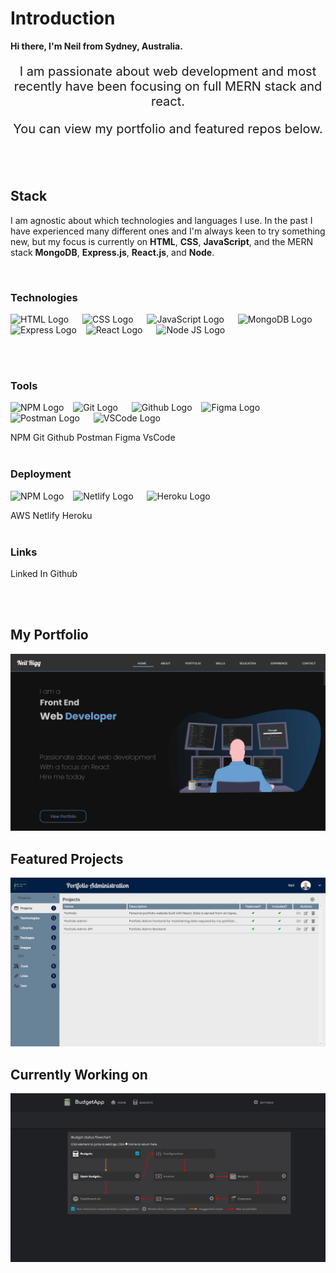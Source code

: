 # **Introduction**

**Hi there, I'm Neil from Sydney, Australia.**

<p style="text-align:center;font-size:15pt;">
I am passionate about web development and most recently have been focusing on full MERN stack and react.
</p>
<p style="text-align:center;font-size:15pt;">
You can view my portfolio and featured repos below.
</p>

<br/>
<br/>

## **Stack** 
I am agnostic about which technologies and languages I use. In the past I have experienced many different ones and I'm always keen to try something new, but my focus is currently on **HTML**, **CSS**, **JavaScript**, and the MERN stack **MongoDB**, **Express.js**, **React.js**, and **Node**.

<br/>

### **Technologies**
<p>
  <img src="https://cdn.worldvectorlogo.com/logos/html-1.svg" title="HTML" alt="HTML Logo" width="57" /> &emsp;
  <img src="https://cdn.worldvectorlogo.com/logos/css-3.svg" title="CSS" alt="CSS Logo" width="57" /> &emsp;
  <img src="https://cdn.worldvectorlogo.com/logos/logo-javascript.svg" title="JavaScript" alt="JavaScript Logo" width="57" /> &emsp;
  <img src="https://cdn.worldvectorlogo.com/logos/mongodb-icon-1.svg" title="MongoDB" alt="MongoDB Logo" width="64"/> &ensp;
  <img src="https://cdn.worldvectorlogo.com/logos/express-109.svg" title="Express" alt="Express Logo" width="64"/> &ensp;
  <img src="https://cdn.worldvectorlogo.com/logos/react-2.svg" title="React" alt="React Logo" width="57" /> &emsp;
  <img src="https://cdn.worldvectorlogo.com/logos/nodejs-1.svg" title="Node JS" alt="Node JS Logo" width="96"/> &ensp;
</p>

<br/>
<br/>

### **Tools**
<p>
  <img src="https://cdn.worldvectorlogo.com/logos/npm.svg" title="NPM" alt="NPM Logo" width="64"/> &ensp;
  <img src="https://cdn.worldvectorlogo.com/logos/git-icon.svg" title="Git" alt="Git Logo" width="64"/> &emsp;
  <img src="https://cdn.worldvectorlogo.com/logos/github-icon-1.svg" title="Github" alt="Github Logo" width="64"/> &ensp;
  <img src="https://cdn.worldvectorlogo.com/logos/figma-1.svg" title="Figma" alt="Figma Logo" width="64"/> &emsp;
  <img src="https://cdn.worldvectorlogo.com/logos/postman.svg" title="Postman" alt="Postman Logo" width="64"/> &emsp;
  <img src="https://cdn.worldvectorlogo.com/logos/visual-studio-code-1.svg" title="VSCode" alt="VSCode Logo" width="64"/> &emsp;
</p>
NPM Git Github Postman Figma VsCode

<br/>
<br/>

### **Deployment** 
<p>
  <img src="https://cdn.worldvectorlogo.com/logos/aws-2.svg" title="aws" alt="NPM Logo" width="64"/> &ensp;
  <img src="https://cdn.worldvectorlogo.com/logos/netlify.svg" title="netlify" alt="Netlify Logo" width="64"/> &emsp;
  <img src="https://cdn.worldvectorlogo.com/logos/heroku-4.svg" title="Heroku" alt="Heroku Logo" width="64"/> &ensp;
</p>
AWS Netlify Heroku

<br/>
<br/>

### **Links**
Linked In
Github

<br/>
<br/>

## **My Portfolio**
[![Portfolio](/images/portfolio-home.png)](https://www.neilrigg.com/)


## **Featured Projects**
[![alt portfolio](/images/portfolio-admin.png)](https://www.neilrigg.com/)


## **Currently Working on**
[![alt portfolio](/images/budget-app.png)](https://www.neilrigg.com/)


<!-- ## **Stats**
[![Anurag's GitHub stats](https://github-readme-stats.vercel.app/api?username=rigglet)](https://github.com/anuraghazra/github-readme-stats)



![](images/banner.png)

[![Visits Badge](https://badges.pufler.dev/visits/hassibmoddasser/hassibmoddasser?color=2D9CDB&style=for-the-badge)](https://github.com/hassibmoddasser)
[![Twitter Follow Badge](https://img.shields.io/twitter/follow/hassibmoddasser?color=2D9CDB&logo=twitter&style=for-the-badge)](https://twitter.com/hassibmoddasser)

# Hi there <img src="images/wave.gif" width="30px">, I'm Hassib

I am a **Software Craftsman** who is heavily into **Full-Stack Web Development** and **Technical Writing** with more than four years of professional experience building robust systems and scalable customer-focused products using cutting-edge technologies.

I used updated tools, technologies, and techniques to solve problems. I focus on being a valuable part of any team I am on and believe in team success, growth, and team rising together.

I am also passionate about **blogging** and have published numerous articles.

- 🏢 &nbsp;I'm a freelance **Full-Stack Web Developer** and **Content Creator**
- 🌱 &nbsp;I'm currently learning [Next.js](https://nextjs.org/) and [Angular](https://angular.io/)
- 👯 &nbsp;I'm looking for open source collaboration
- 💬 &nbsp;Ask me about **Web** and **JavaScript**, I'm happy to help
- 📫 &nbsp;Reach me through [Twitter DMs](https://twitter.com/hassibmoddasser) or [Email](mailto:hassib.moddasser@gmail.com) me
- ⚡ &nbsp;I write code without drinking coffee

<br />

<p align="center">
  <img src="https://github-readme-stats.vercel.app/api?username=hassibmoddasser&show_icons=true&theme=dracula" alt="GitHub Stats" />
</p><br />

<p align="center">Connect with me on these excellent platforms; I would love to count you as my ever-growing group of awesome friends</p>

<p align="center">
  <a href="https://www.linkedin.com/in/hassibmoddasser">
    <img src="https://cdn.worldvectorlogo.com/logos/linkedin-icon-2.svg" title="LinkedIn" alt="Linkedin Account" width="36" />
  </a> &ensp;
  <a href="https://twitter.com/hassibmoddasser">
    <img src="https://cdn.worldvectorlogo.com/logos/twitter-3.svg" title="Twitter" alt="Twitter Account" width="38" />
  </a> &ensp;
  <a href="https://hassib.hashnode.dev">
    <img src="images/hashnode.png" title="Hashnode" alt="Hashnode Blog" width="36" />
  </a> &ensp;
  <a href="https://me.hassibmoddasser.com">
    <img src="images/showwcase.png" title="Showwcase" alt="Showwcase" width="36" />
  </a> &ensp;
  <a href="https://dev.to/hassibmoddasser">
    <img src="https://cdn.worldvectorlogo.com/logos/devto.svg" title="Dev to" alt="DEV to Blog" width="39" />
  </a> &ensp;
  <a href="https://hassib.medium.com">
    <img src="https://cdn.worldvectorlogo.com/logos/monogram-medium.svg" title="Medium" alt="Medium Blog" width="36" />
  </a> &ensp;
  <a href="https://www.instagram.com/hassibmoddasser">
    <img src="https://cdn.worldvectorlogo.com/logos/instagram-5.svg" title="Instagram" alt="Instagram Account" width="36" />
  </a>
</p><br />

## Tech Stack & Tools

I work with many different technologies and languages, but my favorites are **JavaScript**, **React.js**, **Next.js**, **Node.js**, and **Express.js**.

<p align="center">
  <img src="https://cdn.worldvectorlogo.com/logos/logo-javascript.svg" title="JavaScript" alt="JavaScript Logo" width="57" /> &emsp;
  <img src="https://cdn.worldvectorlogo.com/logos/typescript.svg" title="TypeScript" alt="TypeScript Logo" width="57" /> &emsp;
  <img src="https://brandlogos.net/wp-content/uploads/2020/09/react-logo.png" title="React JS" alt="React Logo" width="64" /> &emsp;
  <img src="https://cdn.worldvectorlogo.com/logos/angular-icon-1.svg" title="Angular" alt="Angular Logo" width="55" /> &emsp;
  <img src="https://cdn.worldvectorlogo.com/logos/next-js.svg" title="Next JS" alt="Next JS Logo" width="60"/> &emsp;
  <img src="https://cdn.worldvectorlogo.com/logos/nodejs-1.svg" title="Node JS" alt="Node JS Logo" width="96"/> &ensp;
  <img src="https://cdn.worldvectorlogo.com/logos/mongodb-icon-1.svg" title="MongoDB" alt="MongoDB Logo" width="64"/> &ensp;
  <img src="https://i.ibb.co/LzmYpDX/146-1466902-php-logo-png-transparent-php-logo-png-png-removebg-preview.png" title="PHP" alt="PHP Logo" width="62"/> &emsp;
  <img src="https://cdn.worldvectorlogo.com/logos/mysql-6.svg" title="MySQL" alt="MySQL Logo" width="56"/> &emsp;
  <img src="https://cdn.worldvectorlogo.com/logos/wordpress-blue.svg" title="WordPress" alt="WordPress Logo" width="57"/> &emsp;
  <img src="https://cdn.worldvectorlogo.com/logos/bootstrap-5-1.svg" title="Bootstrap" alt="Bootstrap Logo" width="68" /> &emsp;
  <img src="https://cdn.worldvectorlogo.com/logos/tailwindcss.svg" title="Tailwind CSS" alt="Tailwind CSS Logo" width="78" /> &emsp;
  <img src="https://cdn.worldvectorlogo.com/logos/git-icon.svg" title="Git" alt="Git Logo" width="50"/> &emsp;
  <img src="https://cdn.worldvectorlogo.com/logos/figma-1.svg" title="Figma" alt="Figma Logo" width="34"/> &emsp;
  <img src="https://cdn.worldvectorlogo.com/logos/adobe-photoshop-2.svg" title="Adobe Photoshop" alt="Adobe Photoshop Logo" width="55"/> &emsp;
  <img src="https://cdn.worldvectorlogo.com/logos/adobe-xd-1.svg" title="Adobe XD" alt="Adobe XD Logo" width="55"/> &emsp;
  <img src="https://cdn.worldvectorlogo.com/logos/docker.svg" title="Docker" alt="Docker Logo" width="62"/> &emsp;
  <img src="https://cdn.worldvectorlogo.com/logos/figma-1.svg" title="Figma" alt="Figma Logo" width="38"/> &emsp;
</p>

## Recent articles

- [A Step by Step Guide on How to Download a CSV File using Angular](https://merlino.agency/blog/a-step-by-step-guide-on-how-to-download-a-csv-file-using-angular)
- [Understand how to use Clean Architecture in Express JS Applications](https://merlino.agency/blog/clean-architecture-in-express-js-applications)
- [What is React JS? — An introduction to the "Whats & Whys" of React Library](https://hassib.hashnode.dev/what-is-react-js-an-introduction-to-the-whats-and-whys-of-react-library)
- [What is JSON? — Everything you need to know about](https://hassib.hashnode.dev/what-is-json-everything-you-need-to-know-about)
- [A Comprehensive Guide to String Methods of JavaScript](https://hassib.hashnode.dev/a-comprehensive-guide-to-string-methods-of-javascript)
- [What is Node.js? — A beginner's introduction to the JavaScript in the Server](https://hassib.hashnode.dev/what-is-nodejs-a-beginners-introduction-to-the-javascript-in-the-server) -->
